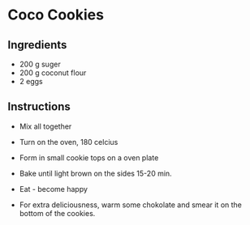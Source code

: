 # Coco Cookies

## Ingredients
- 200 g suger
- 200 g coconut flour
- 2 eggs

## Instructions
- Mix all together
- Turn on the oven, 180 celcius
- Form in small cookie tops on a oven plate
- Bake until light brown on the sides 15-20 min.

- Eat - become happy

- For extra deliciousness, warm some chokolate and smear it on the bottom of the cookies.

